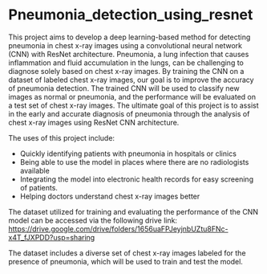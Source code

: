 # Pneumonia_detection_using_resnet
This project aims to develop a deep learning-based method for detecting pneumonia in chest x-ray images using a convolutional neural network (CNN) with ResNet architecture. Pneumonia, a lung infection that causes inflammation and fluid accumulation in the lungs, can be challenging to diagnose solely based on chest x-ray images. By training the CNN on a dataset of labeled chest x-ray images, our goal is to improve the accuracy of pneumonia detection. The trained CNN will be used to classify new images as normal or pneumonia, and the performance will be evaluated on a test set of chest x-ray images. The ultimate goal of this project is to assist in the early and accurate diagnosis of pneumonia through the analysis of chest x-ray images using ResNet CNN architecture.

The uses of this project include:

<ul>
<li>Quickly identifying patients with pneumonia in hospitals or clinics</li>
<li>Being able to use the model in places where there are no radiologists available</li>
<li>Integrating the model into electronic health records for easy screening of patients.</li>
<li>Helping doctors understand chest x-ray images better</li>
</ul>

The dataset utilized for training and evaluating the performance of the CNN model can be accessed via the following drive link: 
https://drive.google.com/drive/folders/1656uaFPJeyjnbUZtu8FNc-x4T_fJXPDD?usp=sharing <br>

The dataset includes a diverse set of chest x-ray images labeled for the presence of pneumonia, which will be used to train and test the model.
